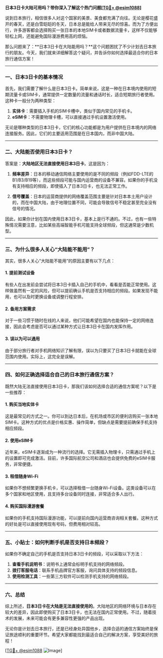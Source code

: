 **日本3日卡大陆可用吗？带你深入了解这个热门问题[[TG💪+ @esim1088](https://t.me/s/esim1088)]**

说到日本旅行，相信很多人对这个国家的美景、美食都充满了向往。无论是樱花盛开的春天，还是白雪皑皑的冬天，日本总是能给人带来无尽的惊喜。而为了方便出行，许多游客都会选择购买一张日本的本地SIM卡或者数据流量卡，这样不仅能够轻松上网，还能避免国际漫游费用高的烦恼。

那么问题来了：**日本3日卡在大陆能用吗？**这个问题困扰了不少计划去日本旅行的朋友。今天，我们就来详细解答这个疑问，并告诉你如何选择最适合你的日本旅行通信方案！

---

### **一、日本3日卡的基本情况**

首先，我们需要了解什么是日本3日卡。简单来说，这是一种在日本境内使用的短期流量卡或SIM卡，通常提供一定数量的流量和通话时长，适合短期旅行者使用。这种卡一般分为两种类型：

1. **实体卡**：需要插入手机的SIM卡槽中，类似于国内常见的手机卡。
2. **eSIM卡**：不需要物理卡槽，可以直接通过手机设置激活使用。

无论是哪种类型的日本3日卡，它们的核心功能都是为用户提供在日本境内的网络连接服务。因此，它们的主要适用范围是在日本国内，而非中国大陆。

---

### **二、大陆能否使用日本3日卡？**

答案是：**大陆地区无法直接使用日本3日卡**。这是因为：

1. **频率差异**：日本的移动通信网络主要使用的是不同的频段（例如FDD-LTE的B1/B3/B19等），而这些频段可能与国内运营商的设备不兼容。如果你的手机没有支持相应的频段，即使插入了日本3日卡，也无法正常工作。
   
2. **信号覆盖**：日本的运营商提供的网络覆盖范围主要是针对日本本土用户设计的，而在中国大陆，由于地理位置不同，可能会导致信号不稳定甚至完全没有信号的情况。

因此，如果你计划在国内使用日本3日卡，基本上是行不通的。不过，也有一些特殊情况需要注意，比如某些高端智能手机可能支持全球频段，但这通常是少数机型。

---

### **三、为什么很多人关心“大陆能不能用”？**

其实，很多人关心“大陆能不能用”的原因主要有以下几点：

#### 1. **提前测试设备**
有些人在出发前会尝试将日本3日卡插入自己的手机中，看看是否能正常使用。这样做虽然有一定的风险，但可以提前确认手机是否支持相应的频段。如果发现不能用，也可以及时更换设备或调整行程安排。

#### 2. **备用方案需求**
对于一些习惯于随时在线的人来说，他们可能希望在国内也能保持一定的网络连接，因此会考虑是否可以通过某种方式让日本3日卡在国内发挥作用。

#### 3. **误以为可以通用**
由于部分旅行者对手机网络知识了解有限，误以为只要买了日本3日卡就能在全球范围内使用。实际上，这完全是误解。

---

### **四、如何正确选择适合自己的日本旅行通信方案？**

既然大陆无法直接使用日本3日卡，那我们该如何选择合适的通信方案呢？以下是一些推荐：

#### 1. **购买当地实体卡**
这是最常见的方式之一。你可以到达日本后，在机场或市区的便利店购买一张本地SIM卡。这种方式的优点是价格实惠、操作简单，但缺点是需要提前确保手机支持相应频段。

#### 2. **使用eSIM卡**
近年来，eSIM卡逐渐成为一种流行的选择。它无需插入物理卡，只需通过手机上的设置即可完成激活。目前，许多国际航空公司和酒店也会提供免费的eSIM卡服务，非常便捷。

#### 3. **租借随身Wi-Fi**
如果你不想频繁更换手机卡，可以选择租借一台随身Wi-Fi设备。这类设备可以在多个国家和地区使用，且支持多台设备同时连接，非常适合多人出行。

#### 4. **购买国际漫游套餐**
如果你的手机支持国际漫游功能，可以提前向国内运营商咨询相关套餐。这种方式的好处是可以直接使用现有号码，但费用相对较高。

---

### **五、小贴士：如何判断手机是否支持日本频段？**

如果你不确定自己的手机是否支持日本3日卡的频段，可以采取以下方法：

1. **查看手机说明书**：说明书上通常会标明手机支持的网络频段。
2. **拨打客服电话**：联系手机品牌官方客服，询问具体支持的频段信息。
3. **使用检测工具**：一些第三方软件可以检测手机支持的网络频段。

---

### **六、总结**

综上所述，**日本3日卡在大陆是无法直接使用的**。大陆地区的网络环境与日本存在较大的差异，因此即使购买了日本3日卡，也无法在国内正常使用。不过，随着技术的发展，未来可能会有更多兼容性更强的产品出现。

无论你是计划去日本旅行，还是已经身处异国他乡，选择合适的通信方案始终是保证旅途顺利的重要环节。希望大家都能找到最适合自己的解决方案，享受美好的旅程！

[[TG💪+ @esim1088](https://t.me/s/esim1088) ![Image](https://i.postimg.cc/4NQfJmqS/Snipaste-2025-05-13-00-14-12.png)]